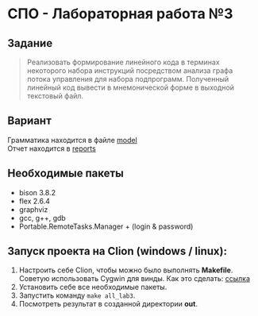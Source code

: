 # СПО - Лабораторная работа №3
## Задание
>Реализовать формирование линейного кода в терминах некоторого набора инструкций посредством анализа графа потока управления для набора подпрограмм. Полученный линейный код вывести в мнемонической форме в выходной текстовый файл.

## Вариант
Грамматика находится в файле [model](./model)  
Отчет находится в [reports](./reports/Лабораторная%20работа%203%20-%20СПО.pdf)

## Необходимые пакеты
+ bison 3.8.2
+ flex 2.6.4
+ graphviz
+ gcc, g++, gdb
+ Portable.RemoteTasks.Manager + (login & password)

## Запуск проекта на Clion (windows / linux):
1. Настроить себе Clion, чтобы можно было выполнять **Makefile**. Советую использовать Cygwin для винды. Как это сделать: [ссылка](https://www.jetbrains.com/help/clion/quick-tutorial-on-configuring-clion-on-windows.html#Cygwin)
2. Установить себе все необходимые пакеты.
3. Запустить команду `make all_lab3`.
4. Посмотреть результат в созданной директории **out**.
